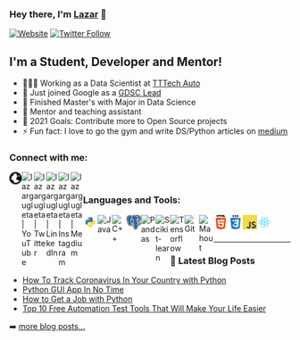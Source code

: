 ### Hey there, I'm [Lazar][website] 👋

[![Website](https://img.shields.io/website?label=lazargugleta.com&style=for-the-badge&url=https%3A%2F%2Flazargugleta.com)](https://lazargugleta.com)
[![Twitter Follow](https://img.shields.io/twitter/follow/LazarGugleta?color=1DA1F2&logo=twitter&style=for-the-badge)](https://twitter.com/intent/follow?LazarGugleta&screen_name=LazarGugleta)

## I'm a Student, Developer and Mentor!

- 🧑🏽‍💼 Working as a Data Scientist at [TTTech Auto][tttech_link]
- 🔭 Just joined Google as a [GDSC Lead][google_link] 
- 🌱 Finished Master's with Major in Data Science
- 👯 Mentor and teaching assistant 
- 🥅 2021 Goals: Contribute more to Open Source projects
- ⚡ Fun fact: I love to go the gym and write DS/Python articles on [medium]

### Connect with me:

[<img align="left" alt="lazargugleta.com" width="22px" src="https://raw.githubusercontent.com/iconic/open-iconic/master/svg/globe.svg" />][website]
[<img align="left" alt="lazargugleta | YouTube" width="22px" src="https://cdn.jsdelivr.net/npm/simple-icons@v3/icons/youtube.svg" />][youtube]
[<img align="left" alt="lazargugleta | Twitter" width="22px" src="https://cdn.jsdelivr.net/npm/simple-icons@v3/icons/twitter.svg" />][twitter]
[<img align="left" alt="lazargugleta | LinkedIn" width="22px" src="https://cdn.jsdelivr.net/npm/simple-icons@v3/icons/linkedin.svg" />][linkedin]
[<img align="left" alt="lazargugleta | Instagram" width="22px" src="https://cdn.jsdelivr.net/npm/simple-icons@v3/icons/instagram.svg" />][instagram]
[<img align="left" alt="lazargugleta | Medium" width="22px" src="https://cdn.jsdelivr.net/npm/simple-icons@v3/icons/medium.svg" />][medium]

<br />

### Languages and Tools:

<img align="left" alt="Python" width="26px" src="https://raw.githubusercontent.com/github/explore/80688e429a7d4ef2fca1e82350fe8e3517d3494d/topics/python/python.png" />
<img align="left" alt="Java" width="26px" src="https://i.imgur.com/B4N1Rnr.png" />
<img align="left" alt="C++" width="26px" src="https://i.imgur.com/PsNVRyd.png" />
<img align="left" alt="Postgresql" width="26px" src="https://raw.githubusercontent.com/github/explore/80688e429a7d4ef2fca1e82350fe8e3517d3494d/topics/postgresql/postgresql.png" />
<img align="left" alt="Pandas" width="26px" src="https://i.imgur.com/xNwMewa.png" /> 
<img align="left" alt="Scikit-learn" width="26px" src="https://i.imgur.com/QZsKsQ7.png" /> 
<img align="left" alt="Tensorflow" width="26px" src="https://i.imgur.com/ooADLjL.png" /> 
<img align="left" alt="Git" width="26px" src="https://i.imgur.com/jT8OpaP.png" />
<img align="left" alt="Mahout" width="26px" src="https://i.imgur.com/ynPoG0P.png">
<img align="left" alt="HTML5" width="26px" src="https://raw.githubusercontent.com/github/explore/80688e429a7d4ef2fca1e82350fe8e3517d3494d/topics/html/html.png" />
<img align="left" alt="CSS3" width="26px" src="https://raw.githubusercontent.com/github/explore/80688e429a7d4ef2fca1e82350fe8e3517d3494d/topics/css/css.png" />
<img align="left" alt="JavaScript" width="26px" src="https://raw.githubusercontent.com/github/explore/80688e429a7d4ef2fca1e82350fe8e3517d3494d/topics/javascript/javascript.png" />
<img align="left" alt="React" width="26px" src="https://raw.githubusercontent.com/github/explore/80688e429a7d4ef2fca1e82350fe8e3517d3494d/topics/react/react.png" />

<br />
<br />

---

### 📕 Latest Blog Posts

<!-- BLOG-POST-LIST:START -->
- [How To Track Coronavirus In Your Country with Python](https://towardsdatascience.com/how-to-track-coronavirus-with-python-a5320b778c8e)
- [Python GUI App In No Time](https://towardsdatascience.com/python-gui-app-in-no-time-ea7282e33024)
- [How to Get a Job with Python](https://towardsdatascience.com/how-to-get-a-job-with-python-575f1b79fa11)
- [Top 10 Free Automation Test Tools That Will Make Your Life Easier](https://towardsdatascience.com/top-10-free-automation-software-that-will-make-your-life-easier-63217e670447)
<!-- BLOG-POST-LIST:END -->

➡️ [more blog posts...][medium]

<!-- GITHUB STATS -->
<!-- [![Lazar's github stats](https://github-readme-stats.vercel.app/api?username=lazargugleta)](https://github.com/lazargugleta/github-readme-stats) -->


[website]: https://lazargugleta.com/
[twitter]: https://twitter.com/LazarGugleta
[youtube]: https://www.youtube.com/channel/UCB6J5H3i7Ehm61lYdMK4b0A
[instagram]: https://instagram.com/lazar_gugleta
[linkedin]: https://linkedin.com/in/lazargugleta
[medium]: https://medium.com/@lazar.gugleta
[google_link]: https://gdsc.community.dev/u/m67t5v/
[tttech_link]: https://www.tttech-auto.com/
